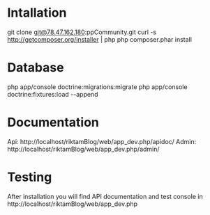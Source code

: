 Intallation
===========
git clone git@78.47.162.180:ppCommunity.git
curl -s http://getcomposer.org/installer | php
php composer.phar install

Database
========
php app/console doctrine:migrations:migrate
php app/console doctrine:fixtures:load --append


Documentation
=============
Api: http://localhost/riktamBlog/web/app_dev.php/apidoc/
Admin: http://localhost/riktamBlog/web/app_dev.php/admin/

Testing
=======
After installation you will find API documentation and test console in http://localhost/riktamBlog/web/app_dev.php 
